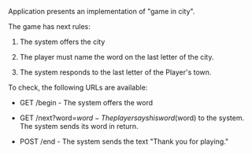 Application presents an implementation of "game in city".

The game has next rules:

1. The system offers the city

2. The player must name the word on the last letter of the city.

3. The system responds to the last letter of the Player's town.

To check, the following URLs are available:

* GET /begin - The system offers the word

* GET /next?word=$word - The player says his word ($word) to the system. The system sends its word in return.
* POST /end - The system sends the text "Thank you for playing."

